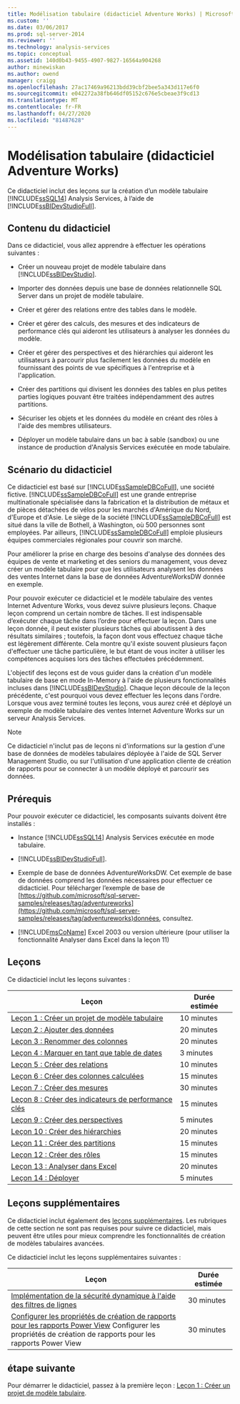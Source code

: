 ```yaml
---
title: Modélisation tabulaire (didacticiel Adventure Works) | Microsoft Docs
ms.custom: ''
ms.date: 03/06/2017
ms.prod: sql-server-2014
ms.reviewer: ''
ms.technology: analysis-services
ms.topic: conceptual
ms.assetid: 140d0b43-9455-4907-9827-16564a904268
author: minewiskan
ms.author: owend
manager: craigg
ms.openlocfilehash: 27ac17469a96213bdd39cbf2bee5a343d117e6f0
ms.sourcegitcommit: e042272a38fb646df05152c676e5cbeae3f9cd13
ms.translationtype: MT
ms.contentlocale: fr-FR
ms.lasthandoff: 04/27/2020
ms.locfileid: "81487628"
---
```

# <a name="tabular-modeling-adventure-works-tutorial"></a>Modélisation tabulaire (didacticiel Adventure Works)
  Ce didacticiel inclut des leçons sur la création d’un modèle tabulaire [!INCLUDE[ssSQL14](../includes/sssql14-md.md)] Analysis Services, à l’aide de [!INCLUDE[ssBIDevStudioFull](../includes/ssbidevstudiofull-md.md)].  
  
## <a name="what-you-will-learn"></a>Contenu du didacticiel  
 Dans ce didacticiel, vous allez apprendre à effectuer les opérations suivantes :  
  
-   Créer un nouveau projet de modèle tabulaire dans [!INCLUDE[ssBIDevStudio](../includes/ssbidevstudio-md.md)].  
  
-   Importer des données depuis une base de données relationnelle SQL Server dans un projet de modèle tabulaire.  
  
-   Créer et gérer des relations entre des tables dans le modèle.  
  
-   Créer et gérer des calculs, des mesures et des indicateurs de performance clés qui aideront les utilisateurs à analyser les données du modèle.  
  
-   Créer et gérer des perspectives et des hiérarchies qui aideront les utilisateurs à parcourir plus facilement les données du modèle en fournissant des points de vue spécifiques à l'entreprise et à l'application.  
  
-   Créer des partitions qui divisent les données des tables en plus petites parties logiques pouvant être traitées indépendamment des autres partitions.  
  
-   Sécuriser les objets et les données du modèle en créant des rôles à l'aide des membres utilisateurs.  
  
-   Déployer un modèle tabulaire dans un bac à sable (sandbox) ou une instance de production d'Analysis Services exécutée en mode tabulaire.  
  
## <a name="tutorial-scenario"></a>Scénario du didacticiel  
 Ce didacticiel est basé sur [!INCLUDE[ssSampleDBCoFull](../includes/sssampledbcofull-md.md)], une société fictive. [!INCLUDE[ssSampleDBCoFull](../includes/sssampledbcofull-md.md)] est une grande entreprise multinationale spécialisée dans la fabrication et la distribution de métaux et de pièces détachées de vélos pour les marchés d'Amérique du Nord, d'Europe et d'Asie. Le siège de la société [!INCLUDE[ssSampleDBCoFull](../includes/sssampledbcofull-md.md)] est situé dans la ville de Bothell, à Washington, où 500 personnes sont employées. Par ailleurs, [!INCLUDE[ssSampleDBCoFull](../includes/sssampledbcofull-md.md)] emploie plusieurs équipes commerciales régionales pour couvrir son marché.  
  
 Pour améliorer la prise en charge des besoins d'analyse des données des équipes de vente et marketing et des seniors du management, vous devez créer un modèle tabulaire pour que les utilisateurs analysent les données des ventes Internet dans la base de données AdventureWorksDW donnée en exemple.  
  
 Pour pouvoir exécuter ce didacticiel et le modèle tabulaire des ventes Internet Adventure Works, vous devez suivre plusieurs leçons. Chaque leçon comprend un certain nombre de tâches. Il est indispensable d’exécuter chaque tâche dans l’ordre pour effectuer la leçon. Dans une leçon donnée, il peut exister plusieurs tâches qui aboutissent à des résultats similaires ; toutefois, la façon dont vous effectuez chaque tâche est légèrement différente. Cela montre qu'il existe souvent plusieurs façon d'effectuer une tâche particulière, le but étant de vous inciter à utiliser les compétences acquises lors des tâches effectuées précédemment.  
  
 L'objectif des leçons est de vous guider dans la création d'un modèle tabulaire de base en mode In-Memory à l'aide de plusieurs fonctionnalités incluses dans [!INCLUDE[ssBIDevStudio](../includes/ssbidevstudio-md.md)]. Chaque leçon découle de la leçon précédente, c'est pourquoi vous devez effectuer les leçons dans l'ordre. Lorsque vous avez terminé toutes les leçons, vous aurez créé et déployé un exemple de modèle tabulaire des ventes Internet Adventure Works sur un serveur Analysis Services.  
  
> [!NOTE]  
>  Ce didacticiel n'inclut pas de leçons ni d'informations sur la gestion d'une base de données de modèles tabulaires déployée à l'aide de SQL Server Management Studio, ou sur l'utilisation d'une application cliente de création de rapports pour se connecter à un modèle déployé et parcourir ses données.  
  
## <a name="prerequisites"></a>Prérequis  
 Pour pouvoir exécuter ce didacticiel, les composants suivants doivent être installés :  
  
-   Instance [!INCLUDE[ssSQL14](../includes/sssql14-md.md)] Analysis Services exécutée en mode tabulaire.  
  
-   [!INCLUDE[ssBIDevStudioFull](../includes/ssbidevstudiofull-md.md)].  
  
-   Exemple de base de données AdventureWorksDW. Cet exemple de base de données comprend les données nécessaires pour effectuer ce didacticiel. Pour télécharger l’exemple de base de [https://github.com/microsoft/sql-server-samples/releases/tag/adventureworks](https://github.com/microsoft/sql-server-samples/releases/tag/adventureworks)données, consultez.  
  
-   [!INCLUDE[msCoName](../includes/msconame-md.md)] Excel 2003 ou version ultérieure (pour utiliser la fonctionnalité Analyser dans Excel dans la leçon 11)  
  
## <a name="lessons"></a>Leçons  
 Ce didacticiel inclut les leçons suivantes :  
  
|Leçon|Durée estimée|  
|------------|--------------------------------|  
|[Leçon 1 : Créer un projet de modèle tabulaire](lesson-1-create-a-new-tabular-model-project.md)|10 minutes|  
|[Leçon 2 : Ajouter des données](lesson-2-add-data.md)|20 minutes|  
|[Leçon 3 : Renommer des colonnes](rename-columns.md)|20 minutes|  
|[Leçon 4 : Marquer en tant que table de dates](lesson-3-mark-as-date-table.md)|3 minutes|  
|[Leçon 5 : Créer des relations](lesson-4-create-relationships.md)|10 minutes|  
|[Leçon 6 : Créer des colonnes calculées](lesson-5-create-calculated-columns.md)|15 minutes|  
|[Leçon 7 : Créer des mesures](lesson-6-create-measures.md)|30 minutes|  
|[Leçon 8 : Créer des indicateurs de performance clés](lesson-7-create-key-performance-indicators.md)|15 minutes|  
|[Leçon 9 : Créer des perspectives](lesson-8-create-perspectives.md)|5 minutes|  
|[Leçon 10 : Créer des hiérarchies](lesson-9-create-hierarchies.md)|20 minutes|  
|[Leçon 11 : Créer des partitions](lesson-10-create-partitions.md)|15 minutes|  
|[Leçon 12 : Créer des rôles](lesson-11-create-roles.md)|15 minutes|  
|[Leçon 13 : Analyser dans Excel](lesson-12-analyze-in-excel.md)|20 minutes|  
|[Leçon 14 : Déployer](lesson-13-deploy.md)|5 minutes|  
  
## <a name="supplemental-lessons"></a>Leçons supplémentaires  
 Ce didacticiel inclut également des [leçons supplémentaires](../tutorials/supplemental-lessons.md). Les rubriques de cette section ne sont pas requises pour suivre ce didacticiel, mais peuvent être utiles pour mieux comprendre les fonctionnalités de création de modèles tabulaires avancées.  
  
 Ce didacticiel inclut les leçons supplémentaires suivantes :  
  
|Leçon|Durée estimée|  
|------------|--------------------------------|  
|[Implémentation de la sécurité dynamique à l'aide des filtres de lignes](../tutorials/implement-dynamic-security-by-using-row-filters.md)|30 minutes|  
|[Configurer les propriétés de création de rapports pour les rapports Power View](supplemental-lesson-configure-reporting-properties-for-power-view-reports.md) Configurer les propriétés de création de rapports pour les rapports Power View|30 minutes|  
  
## <a name="next-step"></a>étape suivante  
 Pour démarrer le didacticiel, passez à la première leçon : [Leçon 1 : Créer un projet de modèle tabulaire](lesson-1-create-a-new-tabular-model-project.md).  
  
  
